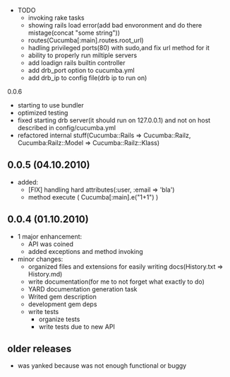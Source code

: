 * TODO
  * invoking rake tasks
  * showing rails load error(add bad envoronment and do there mistage(concat "some string"))
  * routes(Cucumba[:main].routes.root\_url)
  * hadling privileged ports(80) with sudo,and fix url method for it
  * ability to properly run miltiple servers
  * add loadign rails builtin controller
  * add drb\_port option to cucumba.yml
  * add drb\_ip to config file(drb ip to run on)

0.0.6

* starting to use bundler
* optimized testing
* fixed starting drb server(it should run on 127.0.0.1) and not on host described in config/cucumba.yml
* refactored internal stuff(Cucumba::Rails => Cucumba::Railz, Cucumba:Railz::Model => Cucumba::Railz::Klass)

0.0.5 (04.10.2010)
------------------

* added:
  * [FIX] handling hard attributes(:user, :email => 'bla')
  * method execute ( Cucumba[:main].e("1+1") )

0.0.4 (01.10.2010)
-----------------------

* 1 major enhancement:
  * API was coined
  * added exceptions and method invoking
* minor changes:
  * organized files and extensions for easily writing docs(History.txt => History.md)
  * write documentation(for me to not forget what exactly to do)
  * YARD documentation generation task
  * Writed gem description
  * development gem deps
  * write tests
    * organize tests
    * write tests due to new API

older releases
--------------

* was yanked because was not enough functional or buggy
